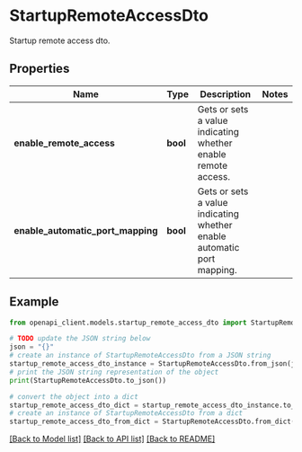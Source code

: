 # StartupRemoteAccessDto

Startup remote access dto.

## Properties

Name | Type | Description | Notes
------------ | ------------- | ------------- | -------------
**enable_remote_access** | **bool** | Gets or sets a value indicating whether enable remote access. | 
**enable_automatic_port_mapping** | **bool** | Gets or sets a value indicating whether enable automatic port mapping. | 

## Example

```python
from openapi_client.models.startup_remote_access_dto import StartupRemoteAccessDto

# TODO update the JSON string below
json = "{}"
# create an instance of StartupRemoteAccessDto from a JSON string
startup_remote_access_dto_instance = StartupRemoteAccessDto.from_json(json)
# print the JSON string representation of the object
print(StartupRemoteAccessDto.to_json())

# convert the object into a dict
startup_remote_access_dto_dict = startup_remote_access_dto_instance.to_dict()
# create an instance of StartupRemoteAccessDto from a dict
startup_remote_access_dto_from_dict = StartupRemoteAccessDto.from_dict(startup_remote_access_dto_dict)
```
[[Back to Model list]](../README.md#documentation-for-models) [[Back to API list]](../README.md#documentation-for-api-endpoints) [[Back to README]](../README.md)


